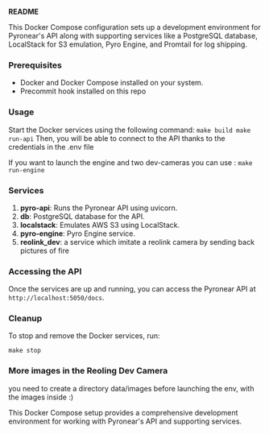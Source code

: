 **README**

This Docker Compose configuration sets up a development environment for Pyronear's API along with supporting services like a PostgreSQL database, LocalStack for S3 emulation, Pyro Engine, and Promtail for log shipping.

### Prerequisites
- Docker and Docker Compose installed on your system.
- Precommit hook installed on this repo

### Usage

 Start the Docker services using the following command:
    ```
    make build
    make run-api
    ```
Then, you will be able to connect to the API thanks to the credentials in the .env file

If you want to launch the engine and two dev-cameras you can use :
    ```
    make run-engine
    ```

### Services
1. **pyro-api**: Runs the Pyronear API using uvicorn.
2. **db**: PostgreSQL database for the API.
3. **localstack**: Emulates AWS S3 using LocalStack.
4. **pyro-engine**: Pyro Engine service.
5. **reolink_dev**: a service which imitate a reolink camera by sending back pictures of fire

### Accessing the API
Once the services are up and running, you can access the Pyronear API at `http://localhost:5050/docs`.


### Cleanup
To stop and remove the Docker services, run:
```
make stop
```

### More images in the Reoling Dev Camera

you need to create a directory data/images before launching the env, with the images inside :)

This Docker Compose setup provides a comprehensive development environment for working with Pyronear's API and supporting services.
